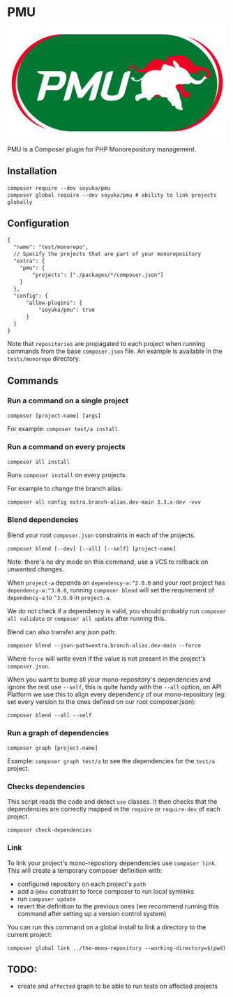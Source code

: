 # PMU

![PHP Monorepository Utility](./pmu.png)

PMU is a Composer plugin for PHP Monorepository management. 
## Installation

```
composer require --dev soyuka/pmu
composer global require --dev soyuka/pmu # ability to link projects globally
```

## Configuration

```json5
{
  "name": "test/monorepo",
  // Specify the projects that are part of your monorepository
  "extra": {
    "pmu": {
        "projects": ["./packages/*/composer.json"]
    }
  },
  "config": {
      "allow-plugins": {
          "soyuka/pmu": true
      }
  }
}
```

Note that `repositories` are propagated to each project when running commands from the base `composer.json` file. An example is available in the `tests/monorepo` directory.

## Commands 

### Run a command on a single project

```
composer [project-name] [args]
```

For example: `composer test/a install`.

### Run a command on every projects

```
composer all install
```

Runs `composer install` on every projects.

For example to change the branch alias:

```
composer all config extra.branch-alias.dev-main 3.3.x-dev -vvv
```

### Blend dependencies

Blend your root `composer.json` constraints in each of the projects. 

```
composer blend [--dev] [--all] [--self] [project-name]
```

Note: there's no dry mode on this command, use a VCS to rollback on unwanted changes.

When `project-a` depends on `dependency-a:^2.0.0` and your root project has `dependency-a:^3.0.0`, running `composer blend` will set the requirement of `dependency-a` to `^3.0.0` in `project-a`.

We do not check if a dependency is valid, you should probably run `composer all validate` or `composer all update` after running this. 

Blend can also transfer any json path:

```
composer blend --json-path=extra.branch-alias.dev-main --force
```

Where `force` will write even if the value is not present in the project's `composer.json`.

When you want to bump all your mono-repository's dependencies and ignore the rest use `--self`, this is quite handy with the `--all` option, on API Platform we use this to align every dependency of our mono-repository (eg: set every version to the ones defined on our root composer.json): 

```
composer blend --all --self
```

### Run a graph of dependencies

```
composer graph [project-name]
```

Example: `composer graph test/a` to see the dependencies for the `test/a` project.

### Checks dependencies

This script reads the code and detect `use` classes. It then checks that the dependencies are correctly mapped in the `require` or `require-dev` of each project.

```
composer check-dependencies
```

### Link 

To link your project's mono-repository dependencies use `composer link`. This will create a temporary composer definition with:

- configured repository on each project's `path`
- add a `@dev` constraint to force composer to run local symlinks
- run `composer update`
- revert the definition to the previous ones (we recommend running this command after setting up a version control system)

You can run this command on a global install to link a directory to the current project:

```
composer global link ../the-mono-repository --working-directory=$(pwd)
```

## TODO:

- create and `affected` graph to be able to run tests on affected projects

